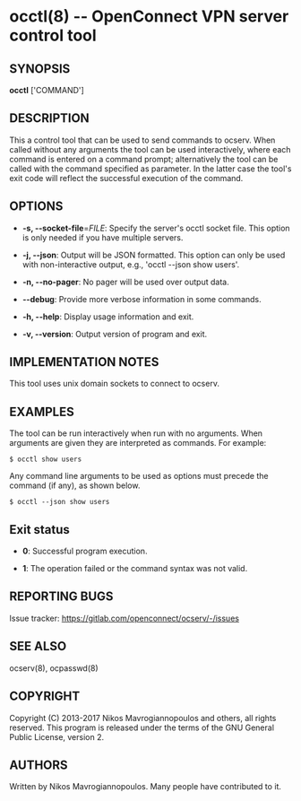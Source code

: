# occtl(8) -- OpenConnect VPN server control tool


## SYNOPSIS

**occtl** ['COMMAND']


## DESCRIPTION

This a control tool that can be used to send commands to ocserv. When
called without any arguments the tool can be used interactively, where
each command is entered on a command prompt; alternatively the tool
can be called with the command specified as parameter. In the latter
case the tool's exit code will reflect the successful execution of
the command.

## OPTIONS

  * **-s, --socket-file**=_FILE_:
    Specify the server's occtl socket file.
    This option is only needed if you have multiple servers.

  * **-j, --json**:
    Output will be JSON formatted. This option can only be used with  non-interactive  output,
    e.g.,  'occtl  --json show users'.

  * **-n, --no-pager**:
    No pager will be used over output data.

  * **--debug**:
    Provide more verbose information in some commands.

  * **-h, --help**:
    Display usage information and exit.

  * **-v, --version**:
    Output version of program and exit.

## IMPLEMENTATION NOTES
This tool uses unix domain sockets to connect to ocserv.


## EXAMPLES
The tool can be run interactively when run with no arguments. When arguments are given they are
interpreted as commands. For example:

    $ occtl show users

Any command line arguments to be used as options must precede the command (if any), as shown
below.

    $ occtl --json show users

## Exit status

  * **0**:
    Successful program execution.

  * **1**:
    The operation failed or the command syntax was not valid.


## REPORTING BUGS
Issue tracker: https://gitlab.com/openconnect/ocserv/-/issues

## SEE ALSO

ocserv(8), ocpasswd(8)

## COPYRIGHT
Copyright (C) 2013-2017 Nikos Mavrogiannopoulos and others, all rights reserved.
This program is released under the terms of the GNU General Public License, version 2.

## AUTHORS

Written by Nikos Mavrogiannopoulos. Many people have
contributed to it.

